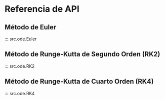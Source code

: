 # Referencia de API

## Método de Euler

::: src.ode.Euler

## Método de Runge-Kutta de Segundo Orden (RK2)

::: src.ode.RK2

## Método de Runge-Kutta de Cuarto Orden (RK4)

::: src.ode.RK4